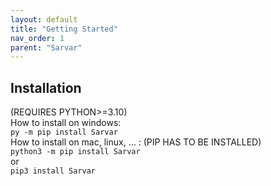 ```yaml
---
layout: default
title: "Getting Started"
nav_order: 1
parent: "Sarvar"
---
```

## Installation
(REQUIRES PYTHON>=3.10)\
How to install on windows:\
    `py -m pip install Sarvar`\
How to install on mac, linux, ... : (PIP HAS TO BE INSTALLED)\
`python3 -m pip install Sarvar`\
or\
`pip3 install Sarvar`